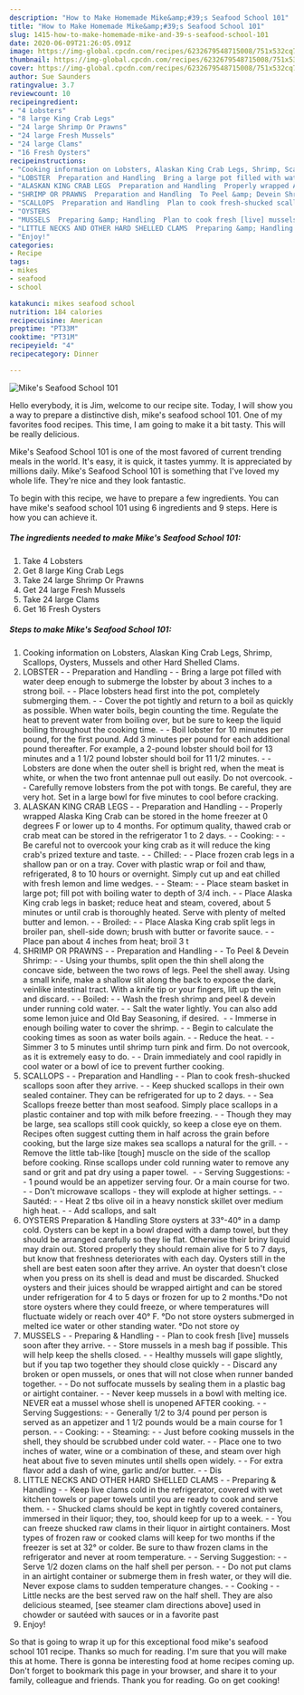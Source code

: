 ```yaml
---
description: "How to Make Homemade Mike&amp;#39;s Seafood School 101"
title: "How to Make Homemade Mike&amp;#39;s Seafood School 101"
slug: 1415-how-to-make-homemade-mike-and-39-s-seafood-school-101
date: 2020-06-09T21:26:05.091Z
image: https://img-global.cpcdn.com/recipes/6232679548715008/751x532cq70/mikes-seafood-school-101-recipe-main-photo.jpg
thumbnail: https://img-global.cpcdn.com/recipes/6232679548715008/751x532cq70/mikes-seafood-school-101-recipe-main-photo.jpg
cover: https://img-global.cpcdn.com/recipes/6232679548715008/751x532cq70/mikes-seafood-school-101-recipe-main-photo.jpg
author: Sue Saunders
ratingvalue: 3.7
reviewcount: 10
recipeingredient:
- "4 Lobsters"
- "8 large King Crab Legs"
- "24 large Shrimp Or Prawns"
- "24 large Fresh Mussels"
- "24 large Clams"
- "16 Fresh Oysters"
recipeinstructions:
- "Cooking information on Lobsters, Alaskan King Crab Legs, Shrimp, Scallops, Oysters, Mussels and other Hard Shelled Clams."
- "LOBSTER  Preparation and Handling  Bring a large pot filled with water deep enough to submerge the lobster by about 3 inches to a strong boil.  Place lobsters head first into the pot, completely submerging them.  Cover the pot tightly and return to a boil as quickly as possible. When water boils, begin counting the time. Regulate the heat to prevent water from boiling over, but be sure to keep the liquid boiling throughout the cooking time.  Boil lobster for 10 minutes per pound, for the first pound. Add 3 minutes per pound for each additional pound thereafter. For example, a 2-pound lobster should boil for 13 minutes and a 1 1/2 pound lobster should boil for 11 1/2 minutes.  Lobsters are done when the outer shell is bright red, when the meat is white, or when the two front antennae pull out easily. Do not overcook.  Carefully remove lobsters from the pot with tongs. Be careful, they are very hot. Set in a large bowl for five minutes to cool before cracking."
- "ALASKAN KING CRAB LEGS  Preparation and Handling  Properly wrapped Alaska King Crab can be stored in the home freezer at 0 degrees F or lower up to 4 months. For optimum quality, thawed crab or crab meat can be stored in the refrigerator 1 to 2 days.  Cooking:  Be careful not to overcook your king crab as it will reduce the king crab&#39;s prized texture and taste.  Chilled:  Place frozen crab legs in a shallow pan or on a tray. Cover with plastic wrap or foil and thaw, refrigerated, 8 to 10 hours or overnight. Simply cut up and eat chilled with fresh lemon and lime wedges.  Steam:  Place steam basket in large pot; fill pot with boiling water to depth of 3/4 inch.  Place Alaska King crab legs in basket; reduce heat and steam, covered, about 5 minutes or until crab is thoroughly heated. Serve with plenty of melted butter and lemon.  Broiled:  Place Alaska King crab split legs in broiler pan, shell-side down; brush with butter or favorite sauce.  Place pan about 4 inches from heat; broil 3 t"
- "SHRIMP OR PRAWNS  Preparation and Handling  To Peel &amp; Devein Shrimp:  Using your thumbs, split open the thin shell along the concave side, between the two rows of legs. Peel the shell away. Using a small knife, make a shallow slit along the back to expose the dark, veinlike intestinal tract. With a knife tip or your fingers, lift up the vein and discard.  Boiled:  Wash the fresh shrimp and peel &amp; devein under running cold water.  Salt the water lightly. You can also add some lemon juice and Old Bay Seasoning, if desired.   Immerse in enough boiling water to cover the shrimp.  Begin to calculate the cooking times as soon as water boils again.  Reduce the heat.  Simmer 3 to 5 minutes until shrimp turn pink and firm. Do not overcook, as it is extremely easy to do.  Drain immediately and cool rapidly in cool water or a bowl of ice to prevent further cooking."
- "SCALLOPS  Preparation and Handling  Plan to cook fresh-shucked scallops soon after they arrive.  Keep shucked scallops in their own sealed container. They can be refrigerated for up to 2 days.  Sea Scallops freeze better than most seafood. Simply place scallops in a plastic container and top with milk before freezing.  Though they may be large, sea scallops still cook quickly, so keep a close eye on them. Recipes often suggest cutting them in half across the grain before cooking, but the large size makes sea scallops a natural for the grill.  Remove the little tab-like [tough] muscle on the side of the scallop before cooking. Rinse scallops under cold running water to remove any sand or grit and pat dry using a paper towel.   Serving Suggestions:  1 pound would be an appetizer serving four. Or a main course for two.  Don&#39;t microwave scallops - they will explode at higher settings.  Sautéd:  Heat 2 tbs olive oil in a heavy nonstick skillet over medium high heat.  Add scallops, and salt"
- "OYSTERS                                                                                         Preparation &amp; Handling                                                            Store oysters at 33°-40° in a damp cold. Oysters can be kept in a bowl draped with a damp towel, but they should be arranged carefully so they lie flat. Otherwise their briny liquid may drain out. Stored properly they should remain alive for 5 to 7 days, but know that freshness deteriorates with each day. Oysters still in the shell are best eaten soon after they arrive. An oyster that doesn&#39;t close when you press on its shell is dead and must be discarded.              Shucked oysters and their juices should be wrapped airtight and can be stored under refrigeration for 4 to 5 days or frozen for up to 2 months.°Do not store oysters where they could freeze, or where temperatures will fluctuate widely or reach over 40° F. °Do not store oysters submerged in melted ice water or other standing water. °Do not store oy"
- "MUSSELS  Preparing &amp; Handling  Plan to cook fresh [live] mussels soon after they arrive.  Store mussels in a mesh bag if possible. This will help keep the shells closed.  Healthy mussels will gape slightly, but if you tap two together they should close quickly  Discard any broken or open mussels, or ones that will not close when runner banded together.  Do not suffocate mussels by sealing them in a plastic bag or airtight container.  Never keep mussels in a bowl with melting ice. NEVER eat a mussel whose shell is unopened AFTER cooking.  Serving Suggestions:  Generally 1/2 to 3/4 pound per person is served as an appetizer and 1 1/2 pounds would be a main course for 1 person.  Cooking:  Steaming:  Just before cooking mussels in the shell, they should be scrubbed under cold water.  Place one to two inches of water, wine or a combination of these, and steam over high heat about five to seven minutes until shells open widely.  For extra flavor add a dash of wine, garlic and/or butter.  Dis"
- "LITTLE NECKS AND OTHER HARD SHELLED CLAMS  Preparing &amp; Handling  Keep live clams cold in the refrigerator, covered with wet kitchen towels or paper towels until you are ready to cook and serve them.  Shucked clams should be kept in tightly covered containers, immersed in their liquor; they, too, should keep for up to a week.  You can freeze shucked raw clams in their liquor in airtight containers. Most types of frozen raw or cooked clams will keep for two months if the freezer is set at 32° or colder. Be sure to thaw frozen clams in the refrigerator and never at room temperature.  Serving Suggestion:  Serve 1/2 dozen clams on the half shell per person.  Do not put clams in an airtight container or submerge them in fresh water, or they will die. Never expose clams to sudden temperature changes.  Cooking  Little necks are the best served raw on the half shell. They are also delicious steamed, [see steamer clam directions above] used in chowder or sautéed with sauces or in a favorite past"
- "Enjoy!"
categories:
- Recipe
tags:
- mikes
- seafood
- school

katakunci: mikes seafood school 
nutrition: 184 calories
recipecuisine: American
preptime: "PT33M"
cooktime: "PT31M"
recipeyield: "4"
recipecategory: Dinner

---
```



![Mike&#39;s Seafood School 101](https://img-global.cpcdn.com/recipes/6232679548715008/751x532cq70/mikes-seafood-school-101-recipe-main-photo.jpg)

Hello everybody, it is Jim, welcome to our recipe site. Today, I will show you a way to prepare a distinctive dish, mike&#39;s seafood school 101. One of my favorites food recipes. This time, I am going to make it a bit tasty. This will be really delicious.

Mike&#39;s Seafood School 101 is one of the most favored of current trending meals in the world. It's easy, it is quick, it tastes yummy. It is appreciated by millions daily. Mike&#39;s Seafood School 101 is something that I've loved my whole life. They're nice and they look fantastic.




To begin with this recipe, we have to prepare a few ingredients. You can have mike&#39;s seafood school 101 using 6 ingredients and 9 steps. Here is how you can achieve it.

<!--inarticleads1-->

##### The ingredients needed to make Mike&#39;s Seafood School 101:

1. Take 4 Lobsters
1. Get 8 large King Crab Legs
1. Take 24 large Shrimp Or Prawns
1. Get 24 large Fresh Mussels
1. Take 24 large Clams
1. Get 16 Fresh Oysters




<!--inarticleads2-->

##### Steps to make Mike&#39;s Seafood School 101:

1. Cooking information on Lobsters, Alaskan King Crab Legs, Shrimp, Scallops, Oysters, Mussels and other Hard Shelled Clams.
1. LOBSTER -  - Preparation and Handling -  - Bring a large pot filled with water deep enough to submerge the lobster by about 3 inches to a strong boil. -  - Place lobsters head first into the pot, completely submerging them. -  - Cover the pot tightly and return to a boil as quickly as possible. When water boils, begin counting the time. Regulate the heat to prevent water from boiling over, but be sure to keep the liquid boiling throughout the cooking time. -  - Boil lobster for 10 minutes per pound, for the first pound. Add 3 minutes per pound for each additional pound thereafter. For example, a 2-pound lobster should boil for 13 minutes and a 1 1/2 pound lobster should boil for 11 1/2 minutes. -  - Lobsters are done when the outer shell is bright red, when the meat is white, or when the two front antennae pull out easily. Do not overcook. -  - Carefully remove lobsters from the pot with tongs. Be careful, they are very hot. Set in a large bowl for five minutes to cool before cracking.
1. ALASKAN KING CRAB LEGS -  - Preparation and Handling -  - Properly wrapped Alaska King Crab can be stored in the home freezer at 0 degrees F or lower up to 4 months. For optimum quality, thawed crab or crab meat can be stored in the refrigerator 1 to 2 days. -  - Cooking: -  - Be careful not to overcook your king crab as it will reduce the king crab&#39;s prized texture and taste. -  - Chilled: -  - Place frozen crab legs in a shallow pan or on a tray. Cover with plastic wrap or foil and thaw, refrigerated, 8 to 10 hours or overnight. Simply cut up and eat chilled with fresh lemon and lime wedges. -  - Steam: -  - Place steam basket in large pot; fill pot with boiling water to depth of 3/4 inch. -  - Place Alaska King crab legs in basket; reduce heat and steam, covered, about 5 minutes or until crab is thoroughly heated. Serve with plenty of melted butter and lemon. -  - Broiled: -  - Place Alaska King crab split legs in broiler pan, shell-side down; brush with butter or favorite sauce. -  - Place pan about 4 inches from heat; broil 3 t
1. SHRIMP OR PRAWNS -  - Preparation and Handling -  - To Peel &amp; Devein Shrimp: -  - Using your thumbs, split open the thin shell along the concave side, between the two rows of legs. Peel the shell away. Using a small knife, make a shallow slit along the back to expose the dark, veinlike intestinal tract. With a knife tip or your fingers, lift up the vein and discard. -  - Boiled: -  - Wash the fresh shrimp and peel &amp; devein under running cold water. -  - Salt the water lightly. You can also add some lemon juice and Old Bay Seasoning, if desired.  -  - Immerse in enough boiling water to cover the shrimp. -  - Begin to calculate the cooking times as soon as water boils again. -  - Reduce the heat. -  - Simmer 3 to 5 minutes until shrimp turn pink and firm. Do not overcook, as it is extremely easy to do. -  - Drain immediately and cool rapidly in cool water or a bowl of ice to prevent further cooking.
1. SCALLOPS -  - Preparation and Handling -  - Plan to cook fresh-shucked scallops soon after they arrive. -  - Keep shucked scallops in their own sealed container. They can be refrigerated for up to 2 days. -  - Sea Scallops freeze better than most seafood. Simply place scallops in a plastic container and top with milk before freezing. -  - Though they may be large, sea scallops still cook quickly, so keep a close eye on them. Recipes often suggest cutting them in half across the grain before cooking, but the large size makes sea scallops a natural for the grill. -  - Remove the little tab-like [tough] muscle on the side of the scallop before cooking. Rinse scallops under cold running water to remove any sand or grit and pat dry using a paper towel.  -  - Serving Suggestions: -  - 1 pound would be an appetizer serving four. Or a main course for two. -  - Don&#39;t microwave scallops - they will explode at higher settings. -  - Sautéd: -  - Heat 2 tbs olive oil in a heavy nonstick skillet over medium high heat. -  - Add scallops, and salt
1. OYSTERS                                                                                         Preparation &amp; Handling                                                            Store oysters at 33°-40° in a damp cold. Oysters can be kept in a bowl draped with a damp towel, but they should be arranged carefully so they lie flat. Otherwise their briny liquid may drain out. Stored properly they should remain alive for 5 to 7 days, but know that freshness deteriorates with each day. Oysters still in the shell are best eaten soon after they arrive. An oyster that doesn&#39;t close when you press on its shell is dead and must be discarded.              Shucked oysters and their juices should be wrapped airtight and can be stored under refrigeration for 4 to 5 days or frozen for up to 2 months.°Do not store oysters where they could freeze, or where temperatures will fluctuate widely or reach over 40° F. °Do not store oysters submerged in melted ice water or other standing water. °Do not store oy
1. MUSSELS -  - Preparing &amp; Handling -  - Plan to cook fresh [live] mussels soon after they arrive. -  - Store mussels in a mesh bag if possible. This will help keep the shells closed. -  - Healthy mussels will gape slightly, but if you tap two together they should close quickly -  - Discard any broken or open mussels, or ones that will not close when runner banded together. -  - Do not suffocate mussels by sealing them in a plastic bag or airtight container. -  - Never keep mussels in a bowl with melting ice. NEVER eat a mussel whose shell is unopened AFTER cooking. -  - Serving Suggestions: -  - Generally 1/2 to 3/4 pound per person is served as an appetizer and 1 1/2 pounds would be a main course for 1 person. -  - Cooking: -  - Steaming: -  - Just before cooking mussels in the shell, they should be scrubbed under cold water. -  - Place one to two inches of water, wine or a combination of these, and steam over high heat about five to seven minutes until shells open widely. -  - For extra flavor add a dash of wine, garlic and/or butter. -  - Dis
1. LITTLE NECKS AND OTHER HARD SHELLED CLAMS -  - Preparing &amp; Handling -  - Keep live clams cold in the refrigerator, covered with wet kitchen towels or paper towels until you are ready to cook and serve them. -  - Shucked clams should be kept in tightly covered containers, immersed in their liquor; they, too, should keep for up to a week. -  - You can freeze shucked raw clams in their liquor in airtight containers. Most types of frozen raw or cooked clams will keep for two months if the freezer is set at 32° or colder. Be sure to thaw frozen clams in the refrigerator and never at room temperature. -  - Serving Suggestion: -  - Serve 1/2 dozen clams on the half shell per person. -  - Do not put clams in an airtight container or submerge them in fresh water, or they will die. Never expose clams to sudden temperature changes. -  - Cooking -  - Little necks are the best served raw on the half shell. They are also delicious steamed, [see steamer clam directions above] used in chowder or sautéed with sauces or in a favorite past
1. Enjoy!




So that is going to wrap it up for this exceptional food mike&#39;s seafood school 101 recipe. Thanks so much for reading. I'm sure that you will make this at home. There is gonna be interesting food at home recipes coming up. Don't forget to bookmark this page in your browser, and share it to your family, colleague and friends. Thank you for reading. Go on get cooking!
